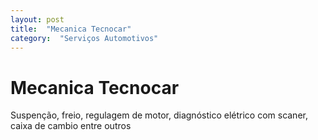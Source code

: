 ```yaml
---
layout: post
title:  "Mecanica Tecnocar"
category:  "Serviços Automotivos"
---
```


# Mecanica Tecnocar

Suspenção, freio, regulagem de motor, diagnóstico elétrico com scaner, caixa de cambio entre outros 
